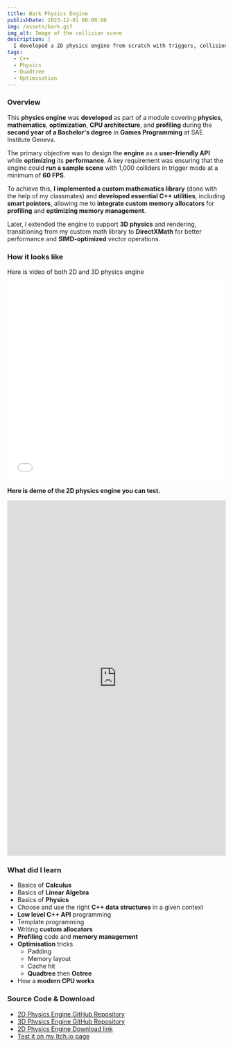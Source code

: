 ```yaml
---
title: Bark Physics Engine
publishDate: 2023-12-01 00:00:00
img: /assets/bark.gif
img_alt: Image of the collision scene
description: |
  I developed a 2D physics engine from scratch with triggers, collisions and space subdivision
tags:
  - C++
  - Physics
  - Quadtree
  - Optimisation
---
```


### Overview

This **physics engine** was **developed** as part of a module covering **physics**, **mathematics**, **optimization**, **CPU architecture**, and **profiling** during the **second year of a Bachelor's degree** in **Games Programming** at SAE Institute Geneva.

The primary objective was to design the **engine** as a **user-friendly API** while **optimizing** its **performance**. A key requirement was ensuring that the engine could **run a sample scene** with 1,000 colliders in trigger mode at a minimum of **60 FPS**.

To achieve this, **I implemented a custom mathematics library** (done with the help of my classmates) and **developed essential C++ utilities**, including **smart pointers**, allowing me to **integrate custom memory allocators** for **profiling** and **optimizing memory management**.

Later, I extended the engine to support **3D physics** and rendering, transitioning from my custom math library to **DirectXMath** for better performance and **SIMD-optimized** vector operations.

### How it looks like

Here is video of both 2D and 3D physics engine

<iframe width="100%" height="460" src="/assets/bark.mp4" title="YouTube video player" frameborder="0" allow="accelerometer; autoplay; clipboard-write; encrypted-media; gyroscope; picture-in-picture; web-share" referrerpolicy="strict-origin-when-cross-origin" allowfullscreen></iframe>

**Here is demo of the 2D physics engine you can test.**

<iframe frameborder="0" src="https://itch.io/embed-upload/9975414?color=bababa" allowfullscreen="" width="100%" height="820"><a href="https://cochta.itch.io/bark-demo">Play Bark Demo on itch.io</a></iframe>

### What did I learn

- Basics of **Calculus**
- Basics of **Linear Algebra**
- Basics of **Physics**
- Choose and use the right **C++ data structures** in a given context
- **Low level C++ API** programming
- Template programming
- Writing **custom allocators**
- **Profiling** code and **memory management**
- **Optimisation** tricks
  - Padding
  - Memory layout
  - Cache hit
  - **Quadtree** then **Octree**
- How a **modern CPU works**

### Source Code & Download

- [2D Physics Engine GitHub Repository](https://github.com/Cochta/Bark)
- [3D Physics Engine GitHub Repository](https://github.com/Cochta/Bark3D)
- [2D Physics Engine Download link](https://github.com/Cochta/Bark/releases/download/1.0/SamplesRelease.zip)
- [Test it on my Itch.io page](https://cochta.itch.io/bark-demo)
